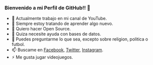 ### Bienvenido a mi Perfil de GitHub!! 👋



- 🔭 Actualmente trabajo en mi canal de YouTube.
- 🌱 Siempre estoy tratando de aprender algo nuevo.
- 👯 Quiero hacer Open Source.
- 🤔 Quiza necesite ayuda con bases de datos.
- 💬 Puedes preguntarme lo que sea, excepto sobre religion, politica o futbol.
- 📫 Buscame en [Facebook](https://www.facebook.com/SaulSandovalM), [Twitter](https://twitter.com/SaulSandovalM), [Instagram](https://www.instagram.com/saulsandovalm/?hl=es-la).
- ⚡ Me gusta jugar videojuegos.

